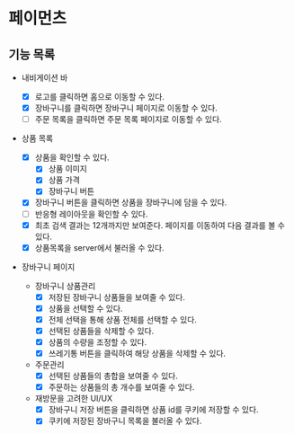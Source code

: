 # 페이먼츠

## 기능 목록

- 내비게이션 바
  - [x] 로고를 클릭하면 홈으로 이동할 수 있다.
  - [x] 장바구니를 클릭하면 장바구니 페이지로 이동할 수 있다.
  - [ ] 주문 목록을 클릭하면 주문 목록 페이지로 이동할 수 있다.
- 상품 목록

  - [x] 상품을 확인할 수 있다.
    - [x] 상품 이미지
    - [x] 상품 가격
    - [x] 장바구니 버튼
  - [x] 장바구니 버튼을 클릭하면 상품을 장바구니에 담을 수 있다.
  - [ ] 반응형 레이아웃을 확인할 수 있다.
  - [x] 최초 검색 결과는 12개까지만 보여준다. 페이지를 이동하여 다음 결과를 볼 수 있다.
  - [x] 상품목록을 server에서 불러올 수 있다.

- 장바구니 페이지
  - 장바구니 상품관리
    - [x] 저장된 장바구니 상품들을 보여줄 수 있다.
    - [x] 상품을 선택할 수 있다.
    - [x] 전체 선택을 통해 상품 전체를 선택할 수 있다.
    - [x] 선택된 상품들을 삭제할 수 있다.
    - [x] 상품의 수량을 조정할 수 있다.
    - [x] 쓰레기통 버튼을 클릭하여 해당 상품을 삭제할 수 있다.
  - 주문관리
    - [x] 선택된 상품들의 총합을 보여줄 수 있다.
    - [x] 주문하는 상품들의 총 개수를 보여줄 수 있다.
  - 재방문을 고려한 UI/UX
    - [x] 장바구니 저장 버튼을 클릭하면 상품 id를 쿠키에 저장할 수 있다.
    - [x] 쿠키에 저장된 장바구니 목록을 불러올 수 있다.
